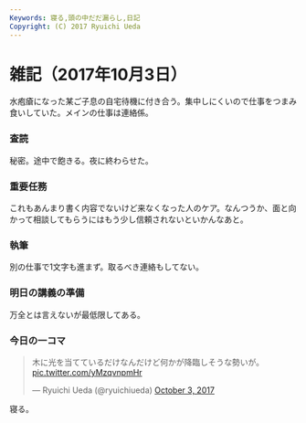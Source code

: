 ```yaml
---
Keywords: 寝る,頭の中だだ漏らし,日記
Copyright: (C) 2017 Ryuichi Ueda
---
```


# 雑記（2017年10月3日）

水疱瘡になった某ご子息の自宅待機に付き合う。集中しにくいので仕事をつまみ食いしていた。メインの仕事は連絡係。

### 査読

秘密。途中で飽きる。夜に終わらせた。

### 重要任務

これもあんまり書く内容でないけど来なくなった人のケア。なんつうか、面と向かって相談してもらうにはもう少し信頼されないといかんなあと。

### 執筆

別の仕事で1文字も進まず。取るべき連絡もしてない。

### 明日の講義の準備

万全とは言えないが最低限してある。

### 今日の一コマ

<blockquote class="twitter-tweet" data-partner="tweetdeck"><p lang="ja" dir="ltr">木に光を当てているだけなんだけど何かが降臨しそうな勢いが。 <a href="https://t.co/yMzqvnpmHr">pic.twitter.com/yMzqvnpmHr</a></p>&mdash; Ryuichi Ueda (@ryuichiueda) <a href="https://twitter.com/ryuichiueda/status/915113525017591808?ref_src=twsrc%5Etfw">October 3, 2017</a></blockquote>
<script async src="//platform.twitter.com/widgets.js" charset="utf-8"></script>


寝る。
